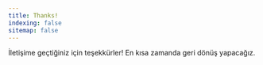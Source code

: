 ```yaml
---
title: Thanks!
indexing: false
sitemap: false
---
```


İletişime geçtiğiniz için teşekkürler! En kısa zamanda geri dönüş yapacağız.
